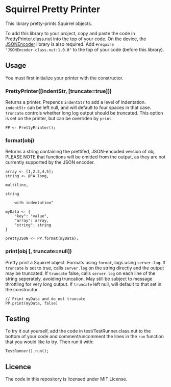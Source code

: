 # Squirrel Pretty Printer

This library pretty-prints Squirrel objects.

To add this library to your project, copy and paste the code in
PrettyPrinter.class.nut into the top of your code.  On the device, the
[JSONEncoder](https://github.com/electricimp/JSONEncoder) library is also
required.  Add `#require "JSONEncoder.class.nut:1.0.0"` to the top of your code
(before this library).

## Usage

You must first initialize your printer with the constructor.

### PrettyPrinter([indentStr, [truncate=true]])

Returns a printer.  Prepends `indentStr` to add a level of indentation.
`indentStr` can be left null, and will default to four spaces in that case.
`truncate` controls whether long log output should be truncated.  This option is
set on the printer, but can be overriden by `print`.

```
PP <- PrettyPrinter();
```

### format(obj)

Returns a string containing the prettifed, JSON-encoded version of obj.  PLEASE
NOTE that functions will be omitted from the output, as they are not currently
supported by the JSON encoder.

```
array <- [1,2,3,4,5];
string <- @"A long,

multiline,

string

    with indentation"

myData <- {
    "key": "value",
    "array": array,
    "string": string
}

prettyJSON <- PP.format(myData);
```

### print(obj [, truncate=null])

Pretty print a Squirrel object.  Formats using `format`, logs using
`server.log`.  If `truncate` is set to true, calls `server.log` on the string
directly and the output may be truncated.  If `truncate` false, calls
`server.log` on each line of the string seperately, avoiding truncation.  May
still be subject to message throttling for very long output.  If `truncate` left
null, will default to that set in the constructor.

```
// Print myData and do not truncate
PP.print(myData, false)
```

## Testing

To try it out yourself, add the code in test/TestRunner.class.nut to the bottom
of your code and comment/uncomment the lines in the `run` function that you
would like to try.  Then run it with:

```
TestRunner().run();
```

## Licence

The code in this repository is licensed under MIT License.
